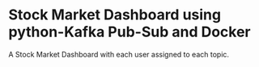 # Stock Market Dashboard using python-Kafka Pub-Sub and Docker
A Stock Market Dashboard with each user assigned to each topic.  
